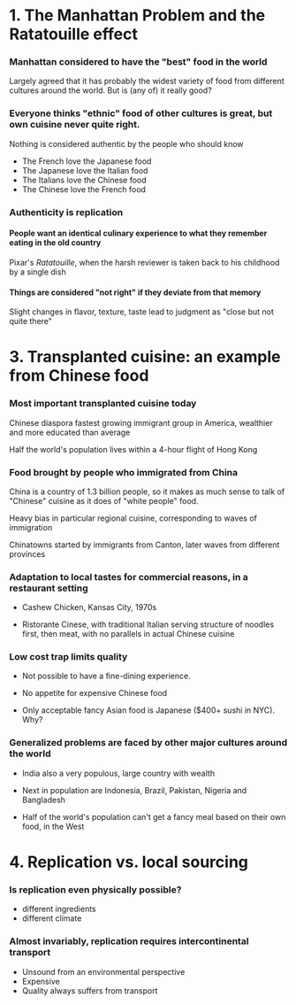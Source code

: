 # 1. The Manhattan Problem and the Ratatouille effect

### Manhattan considered to have the "best" food in the world

Largely agreed that it has probably the widest variety of food from different cultures around the world. But is (any of) it really good?

### Everyone thinks "ethnic" food of other cultures is great, but own cuisine never quite right.

Nothing is considered authentic by the people who should know

+ The French love the Japanese food   
+ The Japanese love the Italian food
+ The Italians love the Chinese food
+ The Chinese love the French food

### Authenticity is replication

#### People want an identical culinary experience to what they remember eating in the old country

Pixar's _Ratatouille_, when the harsh reviewer is taken back to his childhood by a single dish

#### Things are considered "not right" if they deviate from that memory

Slight changes in flavor, texture, taste lead to judgment as "close but not quite there"

# 3. Transplanted cuisine: an example from Chinese food

### Most important transplanted cuisine today

Chinese diaspora fastest growing immigrant group in America, wealthier and more educated than average 

Half the world's population lives within a 4-hour flight of Hong Kong

### Food brought by people who immigrated from China

China is a country of 1.3 billion people, so it makes as much sense to talk of 
"Chinese" cuisine as it does of "white people" food. 

Heavy bias in particular regional cuisine, corresponding to waves of immigration

Chinatowns started by immigrants from Canton, later waves from different provinces

### Adaptation to local tastes for commercial reasons, in a restaurant setting

+ Cashew Chicken, Kansas City, 1970s

+ Ristorante Cinese, with traditional Italian serving structure of noodles first, then meat, with no parallels in actual Chinese cuisine

### Low cost trap limits quality

+ Not possible to have a fine-dining experience. 

+ No appetite for expensive Chinese food

+ Only acceptable fancy Asian food is Japanese ($400+ sushi in NYC). Why?

### Generalized problems are faced by other major cultures around the world

+ India also a very populous, large country with wealth

+ Next in population are Indonesia, Brazil, Pakistan, Nigeria and Bangladesh

+ Half of the world's population can't get a fancy meal based on their own food, in the West

# 4. Replication vs. local sourcing

### Is replication even physically possible? 

+ different ingredients
+ different climate

### Almost invariably, replication requires intercontinental transport

+ Unsound from an environmental perspective
+ Expensive
+ Quality always suffers from transport

